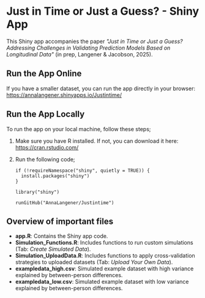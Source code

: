 # Just in Time or Just a Guess? - Shiny App

This Shiny app accompanies the paper *"Just in Time or Just a Guess? Addressing Challenges in Validating Prediction Models Based on Longitudinal Data"* (in prep, Langener & Jacobson, 2025).

## Run the App Online

If you have a smaller dataset, you can run the app directly in your browser:\
<https://annalangener.shinyapps.io/Justintime/>

## Run the App Locally

To run the app on your local machine, follow these steps;

1.  Make sure you have R installed. If not, you can download it here: <https://cran.rstudio.com/>

2.  Run the following code;

    ```{r}
    if (!requireNamespace("shiny", quietly = TRUE)) {
      install.packages("shiny")
    }

    library("shiny")

    runGitHub("AnnaLangener/Justintime")
    ```

## Overview of important files

-   **app.R**: Contains the Shiny app code.
-   **Simulation_Functions.R**: Includes functions to run custom simulations (Tab: *Create Simulated Data*).
-   **Simulation_UploadData.R**: Includes functions to apply cross-validation strategies to uploaded datasets (Tab: *Upload Your Own Data*).
-   **exampledata_high.csv**: Simulated example dataset with high variance explained by between-person differences.
-   **exampledata_low.csv**: Simulated example dataset with low variance explained by between-person differences.
